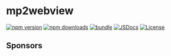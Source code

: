 # mp2webview

[![npm version][npm-version-src]][npm-version-href]
[![npm downloads][npm-downloads-src]][npm-downloads-href]
[![bundle][bundle-src]][bundle-href]
[![JSDocs][jsdocs-src]][jsdocs-href]
[![License][license-src]][license-href]

## Sponsors

<!-- Badges -->

[npm-version-src]: https://img.shields.io/npm/v/mp2webview?style=flat&colorA=080f12&colorB=1fa669
[npm-version-href]: https://npmjs.com/package/mp2webview
[npm-downloads-src]: https://img.shields.io/npm/dm/mp2webview?style=flat&colorA=080f12&colorB=1fa669
[npm-downloads-href]: https://npmjs.com/package/mp2webview
[bundle-src]: https://img.shields.io/bundlephobia/minzip/mp2webview?style=flat&colorA=080f12&colorB=1fa669&label=minzip
[bundle-href]: https://bundlephobia.com/result?p=mp2webview
[license-src]: https://img.shields.io/github/license/antfu/mp2webview.svg?style=flat&colorA=080f12&colorB=1fa669
[license-href]: https://github.com/antfu/mp2webview/blob/main/LICENSE
[jsdocs-src]: https://img.shields.io/badge/jsdocs-reference-080f12?style=flat&colorA=080f12&colorB=1fa669
[jsdocs-href]: https://www.jsdocs.io/package/mp2webview
